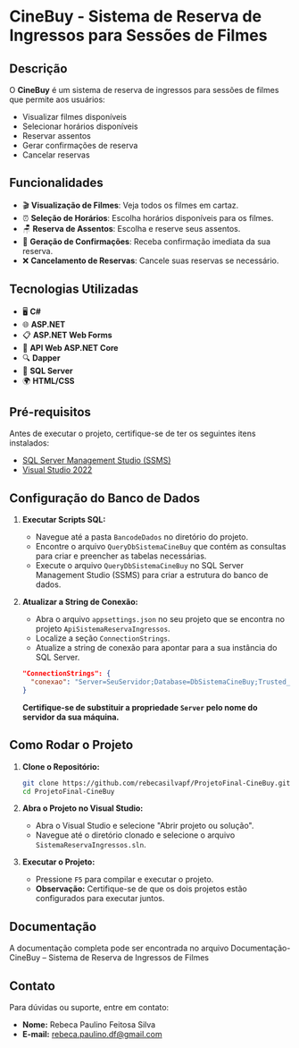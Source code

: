 # CineBuy - Sistema de Reserva de Ingressos para Sessões de Filmes

## Descrição

O **CineBuy** é um sistema de reserva de ingressos para sessões de filmes que permite aos usuários:

- Visualizar filmes disponíveis
- Selecionar horários disponíveis
- Reservar assentos
- Gerar confirmações de reserva
- Cancelar reservas

## Funcionalidades

- 🎬 **Visualização de Filmes**: Veja todos os filmes em cartaz.
- ⏰ **Seleção de Horários**: Escolha horários disponíveis para os filmes.
- 🪑 **Reserva de Assentos**: Escolha e reserve seus assentos.
- 📩 **Geração de Confirmações**: Receba confirmação imediata da sua reserva.
- ❌ **Cancelamento de Reservas**: Cancele suas reservas se necessário.

## Tecnologias Utilizadas

- 🖥️ **C#**
- 🌐 **ASP.NET**
- 📋 **ASP.NET Web Forms**
- 🔗 **API Web ASP.NET Core**
- 🔍 **Dapper**
- 💾 **SQL Server**
- 🌍 **HTML/CSS**

## Pré-requisitos

Antes de executar o projeto, certifique-se de ter os seguintes itens instalados:

- [SQL Server Management Studio (SSMS)](https://docs.microsoft.com/sql/ssms/download-sql-server-management-studio-ssms)
- [Visual Studio 2022](https://visualstudio.microsoft.com/)

## Configuração do Banco de Dados

1. **Executar Scripts SQL:**
   - Navegue até a pasta `BancodeDados` no diretório do projeto.
   - Encontre o arquivo `QueryDbSistemaCineBuy` que contém as consultas para criar e preencher as tabelas necessárias.
   - Execute o arquivo `QueryDbSistemaCineBuy` no SQL Server Management Studio (SSMS) para criar a estrutura do banco de dados.

2. **Atualizar a String de Conexão:**
   - Abra o arquivo `appsettings.json` no seu projeto que se encontra no projeto `ApiSistemaReservaIngressos`.
   - Localize a seção `ConnectionStrings`.
   - Atualize a string de conexão para apontar para a sua instância do SQL Server.

   ```json
   "ConnectionStrings": {
     "conexao": "Server=SeuServidor;Database=DbSistemaCineBuy;Trusted_Connection=True;"
   }
   ```

   **Certifique-se de substituir a propriedade `Server` pelo nome do servidor da sua máquina.**

## Como Rodar o Projeto

1. **Clone o Repositório:**

   ```bash
   git clone https://github.com/rebecasilvapf/ProjetoFinal-CineBuy.git
   cd ProjetoFinal-CineBuy
   ```

2. **Abra o Projeto no Visual Studio:**
   - Abra o Visual Studio e selecione "Abrir projeto ou solução".
   - Navegue até o diretório clonado e selecione o arquivo `SistemaReservaIngressos.sln`.

3. **Executar o Projeto:**
   - Pressione `F5` para compilar e executar o projeto.
   - **Observação:** Certifique-se de que os dois projetos estão configurados para executar juntos.

## Documentação

A documentação completa pode ser encontrada no arquivo Documentação-CineBuy – Sistema de Reserva de Ingressos de Filmes

## Contato

Para dúvidas ou suporte, entre em contato:

- **Nome:** Rebeca Paulino Feitosa Silva
- **E-mail:** rebeca.paulino.df@gmail.com

